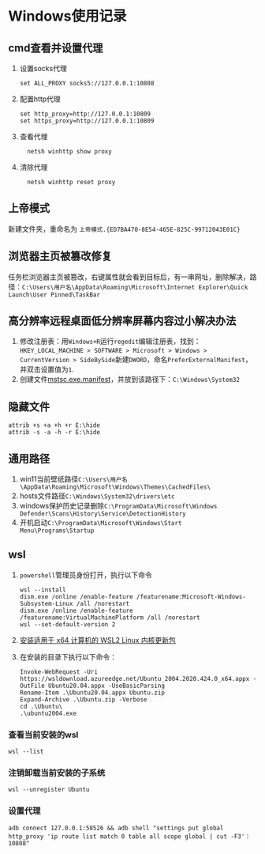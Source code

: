 # Windows使用记录

## cmd查看并设置代理

1. 设置socks代理
    ```
    set ALL_PROXY socks5://127.0.0.1:10808
    ```

2. 配置http代理
    ```
    set http_proxy=http://127.0.0.1:10809
    set https_proxy=http://127.0.0.1:10809
    ```

3. 查看代理
    ```
      netsh winhttp show proxy
    ```

4. 清除代理
    ```
      netsh winhttp reset proxy
    ```


## 上帝模式

新建文件夹，重命名为 `上帝模式.{ED7BA470-8E54-465E-825C-99712043E01C}`

## 浏览器主页被篡改修复

任务栏浏览器主页被篡改，右键属性就会看到目标后，有一串网址，删除解决，路径：`C:\Users\用户名\AppData\Roaming\Microsoft\Internet Explorer\Quick Launch\User Pinned\TaskBar`

## 高分辨率远程桌面低分辨率屏幕内容过小解决办法

1. 修改注册表：用`Windows+R`运行`regedit`编辑注册表，找到：`HKEY_LOCAL_MACHINE > SOFTWARE > Microsoft > Windows > CurrentVersion > SideBySide`新建`DWORD`，命名`PreferExternalManifest`，并双击设置值为`1`.
2. 创建文件[mstsc.exe.manifest](../assets/mstsc.exe.manifest)，并放到该路径下：`C:\Windows\System32`


## 隐藏文件
```shell
attrib +s +a +h +r E:\hide
attrib -s -a -h -r E:\hide
```

## 通用路径

1. win11当前壁纸路径`C:\Users\用户名\AppData\Roaming\Microsoft\Windows\Themes\CachedFiles\`
2. hosts文件路径`C:\Windows\System32\drivers\etc`
3. windows保护历史记录删除`C:\ProgramData\Microsoft\Windows Defender\Scans\History\Service\DetectionHistory`
4. 开机启动`C:\ProgramData\Microsoft\Windows\Start Menu\Programs\Startup`

## wsl
1. `powershell`管理员身份打开，执行以下命令
    ```
    wsl --install
    dism.exe /online /enable-feature /featurename:Microsoft-Windows-Subsystem-Linux /all /norestart
    dism.exe /online /enable-feature /featurename:VirtualMachinePlatform /all /norestart
    wsl --set-default-version 2
    ```
2. [安装适用于 x64 计算机的 WSL2 Linux 内核更新包](  https://wslstorestorage.blob.core.windows.net/wslblob/wsl_update_x64.msi
)

3. 在安装的目录下执行以下命令：
    ```
    Invoke-WebRequest -Uri https://wsldownload.azureedge.net/Ubuntu_2004.2020.424.0_x64.appx -OutFile Ubuntu20.04.appx -UseBasicParsing
    Rename-Item .\Ubuntu20.04.appx Ubuntu.zip
    Expand-Archive .\Ubuntu.zip -Verbose
    cd .\Ubuntu\
    .\ubuntu2004.exe
    ```

### 查看当前安装的wsl
```
wsl --list
```
### 注销卸载当前安装的子系统
```
wsl --unregister Ubuntu
```
### 设置代理
```
adb connect 127.0.0.1:58526 && adb shell "settings put global http_proxy 'ip route list match 0 table all scope global | cut -F3'：10808"
```
